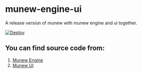 # munew-engine-ui
A release version of munew with munew engine and ui together.

[![Deploy](https://www.herokucdn.com/deploy/button.svg)](https://heroku.com/deploy?template=https://github.com/munew/munew-engine-ui)

## You can find source code from:
1. [Munew Engine](https://github.com/munew/dia-engine.git)
2. [Munew UI](https://github.com/munew/dia-ui.git)
